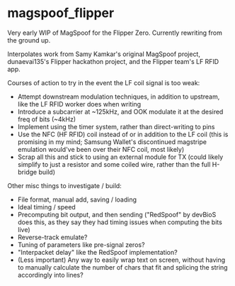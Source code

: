 # magspoof_flipper
Very early WIP of MagSpoof for the Flipper Zero. Currently rewriting from the ground up.

Interpolates work from Samy Kamkar's original MagSpoof project, dunaevai135's Flipper hackathon project, and the Flipper team's LF RFID app.

Courses of action to try in the event the LF coil signal is too weak:
- Attempt downstream modulation techniques, in addition to upstream, like the LF RFID worker does when writing
- Introduce a subcarrier at ~125kHz, and OOK modulate it at the desired freq of bits (~4kHz)
- Implement using the timer system, rather than direct-writing to pins
- Use the NFC (HF RFID) coil instead of or in addition to the LF coil (this is promising in my mind; Samsung Wallet's discontinued magstripe emulation would've been over their NFC coil, most likely)
- Scrap all this and stick to using an external module for TX (could likely simplify to just a resistor and some coiled wire, rather than the full H-bridge build)

Other misc things to investigate / build:
- File format, manual add, saving / loading
- Ideal timing / speed
- Precomputing bit output, and then sending ("RedSpoof" by devBioS does this, as they say they had timing issues when computing the bits live)
- Reverse-track emulate?
- Tuning of parameters like pre-signal zeros?
- "Interpacket delay" like the RedSpoof implementation?
- (Less important) Any way to easily wrap text on screen, without having to manually calculate the number of chars that fit and splicing the string accordingly into lines? 
